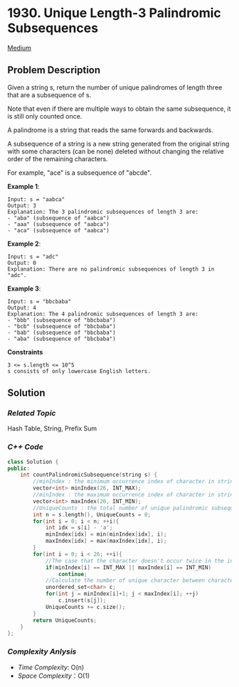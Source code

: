 # 1930. Unique Length-3 Palindromic Subsequences
[Medium](https://leetcode.com/problems/restore-the-array-from-adjacent-pairs/description/)

## Problem Description

Given a string s, return the number of unique palindromes of length three that are a subsequence of s.

Note that even if there are multiple ways to obtain the same subsequence, it is still only counted once.

A palindrome is a string that reads the same forwards and backwards.

A subsequence of a string is a new string generated from the original string with some characters (can be none) deleted without changing the relative order of the remaining characters.

For example, "ace" is a subsequence of "abcde".

**Example 1**:
```
Input: s = "aabca"
Output: 3
Explanation: The 3 palindromic subsequences of length 3 are:
- "aba" (subsequence of "aabca")
- "aaa" (subsequence of "aabca")
- "aca" (subsequence of "aabca")
```
**Example 2**:
```
Input: s = "adc"
Output: 0
Explanation: There are no palindromic subsequences of length 3 in "adc".
```
**Example 3**:
```
Input: s = "bbcbaba"
Output: 4
Explanation: The 4 palindromic subsequences of length 3 are:
- "bbb" (subsequence of "bbcbaba")
- "bcb" (subsequence of "bbcbaba")
- "bab" (subsequence of "bbcbaba")
- "aba" (subsequence of "bbcbaba")
```

**Constraints**
```
3 <= s.length <= 10^5
s consists of only lowercase English letters.
```

## Solution

### _Related Topic_
   Hash Table, String, Prefix Sum

### _C++ Code_
```cpp
class Solution {
public:
    int countPalindromicSubsequence(string s) {
        //minIndex : the minimum occurrence index of character in string s
        vector<int> minIndex(26, INT_MAX);
        //minIndex : the maximum occurrence index of character in string s
        vector<int> maxIndex(26, INT_MIN);
        //UniqueCounts : the total number of unique palindromic subsequences
        int n = s.length(), UniqueCounts = 0;
        for(int i = 0; i < n; ++i){
            int idx = s[i] - 'a';
            minIndex[idx] = min(minIndex[idx], i);
            maxIndex[idx] = max(maxIndex[idx], i);
        }
        for(int i = 0; i < 26; ++i){
            //The case that the character doesn't occur twice in the input string s
            if(minIndex[i] == INT_MAX || maxIndex[i] == INT_MIN)
                continue;
            //Calculate the number of unique character between character 'a'+i
            unordered_set<char> c;
            for(int j = minIndex[i]+1; j < maxIndex[i]; ++j)
                c.insert(s[j]);
            UniqueCounts += c.size();
        }
        return UniqueCounts;
    }
};
```

### _Complexity Anlysis_
- _Time Complexity_: O(n)
- _Space Complexity_：O(1)

